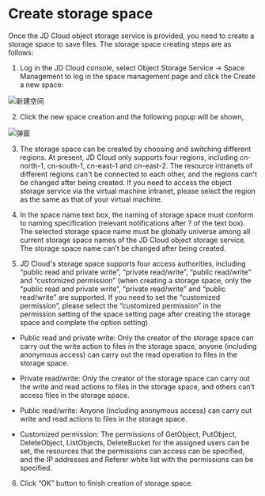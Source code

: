 # Create storage space

Once the JD Cloud object storage service is provided, you need to create a storage space to save files. The storage space creating steps are as follows:

1. Log in the JD Cloud console, select Object Storage Service -> Space Management to log in the space management page and click the Create a new space:

![新建空间](https://github.com/jdcloudcom/cn/blob/edit/image/Object-Storage-Service/OSS-010.png)

2. Click the new space creation and the following popup will be shown,

![弹窗](https://github.com/jdcloudcom/cn/blob/edit/image/Object-Storage-Service/OSS-011.png)

3. The storage space can be created by choosing and switching different regions. At present, JD Cloud only supports four regions, including cn-north-1, cn-south-1, cn-east-1 and cn-east-2. The resource intranets of different regions can't be connected to each other, and the regions can't be changed after being created. If you need to access the object storage service via the virtual machine intranet, please select the region as the same as that of your virtual machine.

4. In the space name text box, the naming of storage space must conform to naming specification (relevant notifications after ? of the text box). The selected storage space name must be globally universe among all current storage space names of the JD Cloud object storage service. The storage space name can’t be changed after being created.

5. JD Cloud's storage space supports four access authorities, including “public read and private write”, “private read/write”, “public read/write” and “customized permission” (when creating a storage space, only the “public read and private write”, “private read/write” and “public read/write” are supported. If you need to set the “customized permission”, please select the “customized permission” in the permission setting of the space setting page after creating the storage space and complete the option setting).

* Public read and private write: Only the creator of the storage space can carry out the write action to files in the storage space, anyone (including anonymous access) can carry out the read operation to files in the storage space.

* Private read/write: Only the creator of the storage space can carry out the write and read actions to files in the storage space, and others can’t access files in the storage space.

* Public read/write: Anyone (including anonymous access) can carry out write and read actions to files in the storage space.

* Customized permission: The permissions of GetObject, PutObject, DeleteObject, ListObjects, DeleteBucket for the assigned users can be set, the resources that the permissions can access can be specified, and the IP addresses and Referer white list with the permissions can be specified.

6. Click “OK” button to finish creation of storage space.
